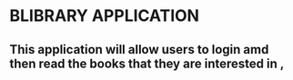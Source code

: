 # BLIBRARY APPLICATION
## This application will allow users to login amd then read the books that they are interested in ,
